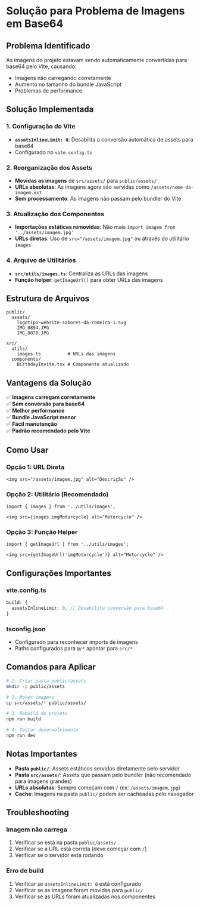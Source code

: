 # Solução para Problema de Imagens em Base64

## Problema Identificado

As imagens do projeto estavam sendo automaticamente convertidas para base64 pelo Vite, causando:
- Imagens não carregando corretamente
- Aumento no tamanho do bundle JavaScript
- Problemas de performance

## Solução Implementada

### 1. Configuração do Vite
- **`assetsInlineLimit: 0`**: Desabilita a conversão automática de assets para base64
- Configurado no `vite.config.ts`

### 2. Reorganização dos Assets
- **Movidas as imagens** de `src/assets/` para `public/assets/`
- **URLs absolutas**: As imagens agora são servidas como `/assets/nome-da-imagem.ext`
- **Sem processamento**: As imagens não passam pelo bundler do Vite

### 3. Atualização dos Componentes
- **Importações estáticas removidas**: Não mais `import imagem from '../assets/imagem.jpg'`
- **URLs diretas**: Uso de `src="/assets/imagem.jpg"` ou através do utilitário `images`

### 4. Arquivo de Utilitários
- **`src/utils/images.ts`**: Centraliza as URLs das imagens
- **Função helper**: `getImageUrl()` para obter URLs das imagens

## Estrutura de Arquivos

```
public/
  assets/
    logotipo-website-sabores-da-romeira-1.svg
    IMG_0894.JPG
    IMG_8070.JPG

src/
  utils/
    images.ts          # URLs das imagens
  components/
    BirthdayInvite.tsx # Componente atualizado
```

## Vantagens da Solução

✅ **Imagens carregam corretamente**  
✅ **Sem conversão para base64**  
✅ **Melhor performance**  
✅ **Bundle JavaScript menor**  
✅ **Fácil manutenção**  
✅ **Padrão recomendado pelo Vite**  

## Como Usar

### Opção 1: URL Direta
```tsx
<img src="/assets/imagem.jpg" alt="Descrição" />
```

### Opção 2: Utilitário (Recomendado)
```tsx
import { images } from '../utils/images';

<img src={images.imgMotorcycle} alt="Motorcycle" />
```

### Opção 3: Função Helper
```tsx
import { getImageUrl } from '../utils/images';

<img src={getImageUrl('imgMotorcycle')} alt="Motorcycle" />
```

## Configurações Importantes

### vite.config.ts
```ts
build: {
  assetsInlineLimit: 0, // Desabilita conversão para base64
}
```

### tsconfig.json
- Configurado para reconhecer imports de imagens
- Paths configurados para `@/*` apontar para `src/*`

## Comandos para Aplicar

```bash
# 1. Criar pasta public/assets
mkdir -p public/assets

# 2. Mover imagens
cp src/assets/* public/assets/

# 3. Rebuild do projeto
npm run build

# 4. Testar desenvolvimento
npm run dev
```

## Notas Importantes

- **Pasta `public/`**: Assets estáticos servidos diretamente pelo servidor
- **Pasta `src/assets/`**: Assets que passam pelo bundler (não recomendado para imagens grandes)
- **URLs absolutas**: Sempre começam com `/` (ex: `/assets/imagem.jpg`)
- **Cache**: Imagens na pasta `public/` podem ser cacheadas pelo navegador

## Troubleshooting

### Imagem não carrega
1. Verificar se está na pasta `public/assets/`
2. Verificar se a URL está correta (deve começar com `/`)
3. Verificar se o servidor está rodando

### Erro de build
1. Verificar se `assetsInlineLimit: 0` está configurado
2. Verificar se as imagens foram movidas para `public/`
3. Verificar se as URLs foram atualizadas nos componentes
